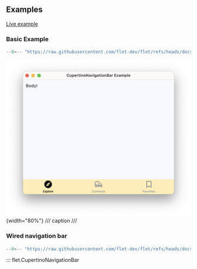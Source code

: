 ## Examples

[Live example](https://flet-controls-gallery.fly.dev/navigation/cupertinonavigationbar)

### Basic Example

```python
--8<-- "https://raw.githubusercontent.com/flet-dev/flet/refs/heads/docs/sdk/python/examples/python/controls/cupertino-navigation-bar/basic.py"
```

![basic](https://raw.githubusercontent.com/flet-dev/flet/docs/sdk/python/examples/python/controls/cupertino-navigation-bar/media/basic.png){width="80%"}
/// caption
///

### Wired navigation bar

```python
--8<-- "https://raw.githubusercontent.com/flet-dev/flet/refs/heads/docs/sdk/python/examples/python/controls/cupertino-navigation-bar/wired.py"
```

::: flet.CupertinoNavigationBar
